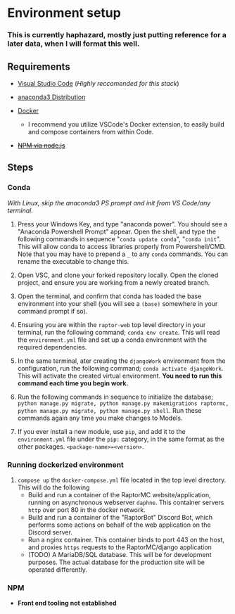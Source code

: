 # Environment setup

### This is currently haphazard, mostly just putting reference for a later data, when I will format this well.

## **Requirements**

- [Visual Studio Code](https://code.visualstudio.com/) (*Highly reccomended for this stack*)

- [anaconda3 Distribution](https://www.anaconda.com/products/distribution)

- [Docker](https://www.docker.com/)
    - I recommend you utilize VSCode's Docker extension, to easily build and compose containers from within Code.

- ~~[NPM via node.js](https://nodejs.org/en/download/)~~

## **Steps**

### Conda

*With Linux, skip the anaconda3 PS prompt and init from VS Code/any terminal.*

1) Press your Windows Key, and type "anaconda power". You should see a "Anaconda Powershell Prompt" appear. Open the shell, and type the following commands in sequence "`conda update conda`", "`conda init`". This will allow conda to access libraries properly from Powershell/CMD. Note that you may have to prepend a `_` to any `conda` commands. You can rename the executable to change this.

2) Open VSC, and clone your forked repository locally. Open the cloned project, and ensure you are working from a newly created branch.

3) Open the terminal, and confirm that conda has loaded the base environment into your shell (you will see a `(base)` somewhere in your command prompt if so).

4) Ensuring you are within the `raptor-web` top level directory in your terminal, run the following command; `conda env create`. This will read the `environment.yml` file and set up a conda environment with the required dependencies.

5) In the same terminal, ater creating the `djangoWork` environment from the configuration, run the following command; `conda activate djangoWork`. This will activate the created virtual environment. __You need to run this command each time you begin work.__

6) Run the following commands in sequence to initialize the database; `python manage.py migrate, python manage.py makemigrations raptormc, python manage.py migrate, python manage.py shell`. Run these commands again any time you make changes to Models.

7) If you ever install a new module, use `pip`, and add it to the `environment.yml` file under the `pip:` category, in the same format as the other packages. `<package-name>=<version>`.

### Running dockerized environment

1) `compose up` the `docker-compose.yml` file located in the top level directory. This will do the following
    - Build and run a container of the RaptorMC website/application, running on asynchronous webserver `daphne`. This container servers `http` over port 80 in the docker network.
    - Build and run a container of the "RaptorBot" Discord Bot, which performs some actions on behalf of the web application on the Discord server.
    - Run a nginx container. This container binds to port 443 on the host, and proxies `https` requests to the RaptorMC/django application
    - (TODO) A MariaDB/SQL database. This will be for development purposes. The actual database for the production site will be operated differently.

### NPM

- **Front end tooling not established**